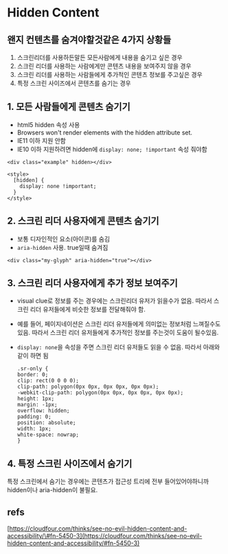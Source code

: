 # Hidden Content

## 왠지 컨텐츠를 숨겨야할것같은 4가지 상황들

1. 스크린리더를 사용하든말든 모든사람에게 내용을 숨기고 싶은 경우
2. 스크린 리더를 사용하는 사람에게만 콘텐츠 내용을 보여주지 않을 경우
3. 스크린 리더를 사용하는 사람들에게 추가적인 콘텐츠 정보를 주고싶은 경우
4. 특정 스크린 사이즈에서 콘텐츠를 숨기는 경우

## 1. 모든 사람들에게 콘텐츠 숨기기

* html5 hidden 속성 사용
* Browsers won't render elements with the hidden attribute set.
* IE11 이하 지원 안함
* IE10 이하 지원하려면 hidden에 `display: none; !important` 속성 줘야함

```text
<div class="example" hidden></div>

<style>
  [hidden] {
    display: none !important;
  }
</style>
```

## 2. 스크린 리더 사용자에게 콘텐츠 숨기기

* 보통 디자인적인 요소\(아이콘\)를 숨김
* `aria-hidden` 사용. true일때 숨겨짐

```text
<div class="my-glyph" aria-hidden="true"></div>
```

## 3. 스크린 리더 사용자에게 추가 정보 보여주기

* visual clue로 정보를 주는 경우에는 스크린리더 유저가 읽을수가 없음. 따라서 스크린 리더 유저들에게 비슷한 정보를 전달해줘야 함.
* 예를 들어, 페이지네이션은 스크린 리더 유저들에게 의미없는 정보처럼 느껴질수도 있음. 따라서 스크린 리더 유저들에게 추가적인 정보를 주는것이 도움이 될수있음.
* `display: none`을 속성을 주면 스크린 리더 유저들도 읽을 수 없음. 따라서 아래와 같이 하면 됨

  ```text
  .sr-only {
  border: 0; 
  clip: rect(0 0 0 0); 
  clip-path: polygon(0px 0px, 0px 0px, 0px 0px);
  -webkit-clip-path: polygon(0px 0px, 0px 0px, 0px 0px);
  height: 1px; 
  margin: -1px;
  overflow: hidden;
  padding: 0;
  position: absolute;
  width: 1px;
  white-space: nowrap;
  }
  ```

## 4. 특정 스크린 사이즈에서 숨기기

특정 스크린에서 숨기는 경우에는 콘텐츠가 접근성 트리에 전부 들어있어야하니까 hidden이나 aria-hidden이 불필요.

## refs

[https://cloudfour.com/thinks/see-no-evil-hidden-content-and-accessibility/\#fn-5450-3](https://cloudfour.com/thinks/see-no-evil-hidden-content-and-accessibility/#fn-5450-3)


